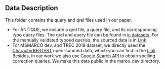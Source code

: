 ## Data Description

This folder contains the query and qrel files used in our paper.

- For ANTIQUE, we include a qrel file, a query file, and its corresponding typo query files. The qrel and query file can be found in [ir-datasets](https://ir-datasets.com/antique.html). For the manually validated typoed queries, the sourced data is in [Link](https://github.com/Guzpenha/query_variation_generators/blob/main/data/variations_antique_labeled.csv).
- For MSMARCO dev, and TREC 2019 dataset, we directly used the [CharacterBERT+ST](https://dl.acm.org/doi/pdf/10.1145/3477495.3531951) open-sourced data, which you can find in the [Link](https://github.com/ielab/CharacterBERT-DR/tree/main/data). Besides, in our work we also use [Google Search API](https://developers.google.com/custom-search/v1/introduction) to obtain spelling correction queries. We make this data public in the marco_dev directory.
